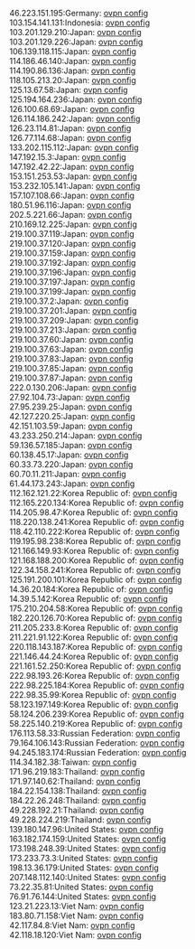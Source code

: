 46.223.151.195:Germany: [ovpn config](vpn/46_223_151_195.ovpn)  
103.154.141.131:Indonesia: [ovpn config](vpn/103_154_141_131.ovpn)  
103.201.129.210:Japan: [ovpn config](vpn/103_201_129_210.ovpn)  
103.201.129.226:Japan: [ovpn config](vpn/103_201_129_226.ovpn)  
106.139.118.115:Japan: [ovpn config](vpn/106_139_118_115.ovpn)  
114.186.46.140:Japan: [ovpn config](vpn/114_186_46_140.ovpn)  
114.190.86.136:Japan: [ovpn config](vpn/114_190_86_136.ovpn)  
118.105.213.20:Japan: [ovpn config](vpn/118_105_213_20.ovpn)  
125.13.67.58:Japan: [ovpn config](vpn/125_13_67_58.ovpn)  
125.194.164.236:Japan: [ovpn config](vpn/125_194_164_236.ovpn)  
126.100.68.69:Japan: [ovpn config](vpn/126_100_68_69.ovpn)  
126.114.186.242:Japan: [ovpn config](vpn/126_114_186_242.ovpn)  
126.23.114.81:Japan: [ovpn config](vpn/126_23_114_81.ovpn)  
126.77.114.68:Japan: [ovpn config](vpn/126_77_114_68.ovpn)  
133.202.115.112:Japan: [ovpn config](vpn/133_202_115_112.ovpn)  
147.192.15.3:Japan: [ovpn config](vpn/147_192_15_3.ovpn)  
147.192.42.22:Japan: [ovpn config](vpn/147_192_42_22.ovpn)  
153.151.253.53:Japan: [ovpn config](vpn/153_151_253_53.ovpn)  
153.232.105.141:Japan: [ovpn config](vpn/153_232_105_141.ovpn)  
157.107.108.66:Japan: [ovpn config](vpn/157_107_108_66.ovpn)  
180.51.96.116:Japan: [ovpn config](vpn/180_51_96_116.ovpn)  
202.5.221.66:Japan: [ovpn config](vpn/202_5_221_66.ovpn)  
210.169.12.225:Japan: [ovpn config](vpn/210_169_12_225.ovpn)  
219.100.37.119:Japan: [ovpn config](vpn/219_100_37_119.ovpn)  
219.100.37.120:Japan: [ovpn config](vpn/219_100_37_120.ovpn)  
219.100.37.159:Japan: [ovpn config](vpn/219_100_37_159.ovpn)  
219.100.37.192:Japan: [ovpn config](vpn/219_100_37_192.ovpn)  
219.100.37.196:Japan: [ovpn config](vpn/219_100_37_196.ovpn)  
219.100.37.197:Japan: [ovpn config](vpn/219_100_37_197.ovpn)  
219.100.37.199:Japan: [ovpn config](vpn/219_100_37_199.ovpn)  
219.100.37.2:Japan: [ovpn config](vpn/219_100_37_2.ovpn)  
219.100.37.201:Japan: [ovpn config](vpn/219_100_37_201.ovpn)  
219.100.37.209:Japan: [ovpn config](vpn/219_100_37_209.ovpn)  
219.100.37.213:Japan: [ovpn config](vpn/219_100_37_213.ovpn)  
219.100.37.60:Japan: [ovpn config](vpn/219_100_37_60.ovpn)  
219.100.37.63:Japan: [ovpn config](vpn/219_100_37_63.ovpn)  
219.100.37.83:Japan: [ovpn config](vpn/219_100_37_83.ovpn)  
219.100.37.85:Japan: [ovpn config](vpn/219_100_37_85.ovpn)  
219.100.37.87:Japan: [ovpn config](vpn/219_100_37_87.ovpn)  
222.0.130.206:Japan: [ovpn config](vpn/222_0_130_206.ovpn)  
27.92.104.73:Japan: [ovpn config](vpn/27_92_104_73.ovpn)  
27.95.239.25:Japan: [ovpn config](vpn/27_95_239_25.ovpn)  
42.127.220.25:Japan: [ovpn config](vpn/42_127_220_25.ovpn)  
42.151.103.59:Japan: [ovpn config](vpn/42_151_103_59.ovpn)  
43.233.250.214:Japan: [ovpn config](vpn/43_233_250_214.ovpn)  
59.136.57.185:Japan: [ovpn config](vpn/59_136_57_185.ovpn)  
60.138.45.17:Japan: [ovpn config](vpn/60_138_45_17.ovpn)  
60.33.73.220:Japan: [ovpn config](vpn/60_33_73_220.ovpn)  
60.70.11.211:Japan: [ovpn config](vpn/60_70_11_211.ovpn)  
61.44.173.243:Japan: [ovpn config](vpn/61_44_173_243.ovpn)  
112.162.121.22:Korea Republic of: [ovpn config](vpn/112_162_121_22.ovpn)  
112.165.220.134:Korea Republic of: [ovpn config](vpn/112_165_220_134.ovpn)  
114.205.98.47:Korea Republic of: [ovpn config](vpn/114_205_98_47.ovpn)  
118.220.138.241:Korea Republic of: [ovpn config](vpn/118_220_138_241.ovpn)  
118.42.110.222:Korea Republic of: [ovpn config](vpn/118_42_110_222.ovpn)  
119.195.98.238:Korea Republic of: [ovpn config](vpn/119_195_98_238.ovpn)  
121.166.149.93:Korea Republic of: [ovpn config](vpn/121_166_149_93.ovpn)  
121.168.188.200:Korea Republic of: [ovpn config](vpn/121_168_188_200.ovpn)  
122.34.158.241:Korea Republic of: [ovpn config](vpn/122_34_158_241.ovpn)  
125.191.200.101:Korea Republic of: [ovpn config](vpn/125_191_200_101.ovpn)  
14.36.20.184:Korea Republic of: [ovpn config](vpn/14_36_20_184.ovpn)  
14.39.5.142:Korea Republic of: [ovpn config](vpn/14_39_5_142.ovpn)  
175.210.204.58:Korea Republic of: [ovpn config](vpn/175_210_204_58.ovpn)  
182.220.126.70:Korea Republic of: [ovpn config](vpn/182_220_126_70.ovpn)  
211.205.233.8:Korea Republic of: [ovpn config](vpn/211_205_233_8.ovpn)  
211.221.91.122:Korea Republic of: [ovpn config](vpn/211_221_91_122.ovpn)  
220.118.143.187:Korea Republic of: [ovpn config](vpn/220_118_143_187.ovpn)  
221.146.44.24:Korea Republic of: [ovpn config](vpn/221_146_44_24.ovpn)  
221.161.52.250:Korea Republic of: [ovpn config](vpn/221_161_52_250.ovpn)  
222.98.193.26:Korea Republic of: [ovpn config](vpn/222_98_193_26.ovpn)  
222.98.225.184:Korea Republic of: [ovpn config](vpn/222_98_225_184.ovpn)  
222.98.35.99:Korea Republic of: [ovpn config](vpn/222_98_35_99.ovpn)  
58.123.197.149:Korea Republic of: [ovpn config](vpn/58_123_197_149.ovpn)  
58.124.206.239:Korea Republic of: [ovpn config](vpn/58_124_206_239.ovpn)  
58.225.140.219:Korea Republic of: [ovpn config](vpn/58_225_140_219.ovpn)  
176.113.58.33:Russian Federation: [ovpn config](vpn/176_113_58_33.ovpn)  
79.164.106.143:Russian Federation: [ovpn config](vpn/79_164_106_143.ovpn)  
94.245.183.174:Russian Federation: [ovpn config](vpn/94_245_183_174.ovpn)  
114.34.182.38:Taiwan: [ovpn config](vpn/114_34_182_38.ovpn)  
171.96.219.183:Thailand: [ovpn config](vpn/171_96_219_183.ovpn)  
171.97.140.62:Thailand: [ovpn config](vpn/171_97_140_62.ovpn)  
184.22.154.138:Thailand: [ovpn config](vpn/184_22_154_138.ovpn)  
184.22.26.248:Thailand: [ovpn config](vpn/184_22_26_248.ovpn)  
49.228.192.21:Thailand: [ovpn config](vpn/49_228_192_21.ovpn)  
49.228.224.219:Thailand: [ovpn config](vpn/49_228_224_219.ovpn)  
139.180.147.96:United States: [ovpn config](vpn/139_180_147_96.ovpn)  
163.182.174.159:United States: [ovpn config](vpn/163_182_174_159.ovpn)  
173.198.248.39:United States: [ovpn config](vpn/173_198_248_39.ovpn)  
173.233.73.3:United States: [ovpn config](vpn/173_233_73_3.ovpn)  
198.13.36.179:United States: [ovpn config](vpn/198_13_36_179.ovpn)  
207.148.112.140:United States: [ovpn config](vpn/207_148_112_140.ovpn)  
73.22.35.81:United States: [ovpn config](vpn/73_22_35_81.ovpn)  
76.91.76.144:United States: [ovpn config](vpn/76_91_76_144.ovpn)  
123.21.223.13:Viet Nam: [ovpn config](vpn/123_21_223_13.ovpn)  
183.80.71.158:Viet Nam: [ovpn config](vpn/183_80_71_158.ovpn)  
42.117.84.8:Viet Nam: [ovpn config](vpn/42_117_84_8.ovpn)  
42.118.18.120:Viet Nam: [ovpn config](vpn/42_118_18_120.ovpn)  

